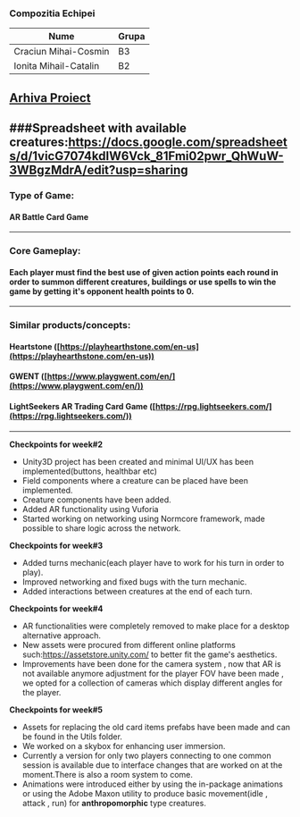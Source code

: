 ### Compozitia Echipei

|Nume|Grupa|
|--|--|
|Craciun Mihai-Cosmin|B3|
|Ionita Mihail-Catalin|B2|

[Arhiva Proiect](https://drive.google.com/drive/folders/18iVYfz0BP-ebrDoqoc8UgOdXBsKQBnHy?usp=sharing)
---
###Spreadsheet with available creatures:https://docs.google.com/spreadsheets/d/1vicG7074kdIW6Vck_81Fmi02pwr_QhWuW-3WBgzMdrA/edit?usp=sharing
---

### Type of Game:

#### AR Battle Card Game

---

### Core Gameplay: 

#### Each player must find the best use of given action points each round in order to summon different creatures, buildings or use spells to win the game by getting it's opponent health points to 0.

---

### Similar products/concepts:

#### Heartstone ([https://playhearthstone.com/en-us](https://playhearthstone.com/en-us))

#### GWENT ([https://www.playgwent.com/en/](https://www.playgwent.com/en/))

#### LightSeekers AR Trading Card Game ([https://rpg.lightseekers.com/](https://rpg.lightseekers.com/))

---


**Checkpoints for week#2**

 - Unity3D project has been created and minimal UI/UX has been implemented(buttons, healthbar etc)
 - Field components where a creature can be placed have been implemented.
 - Creature components have been added.
 - Added AR functionality using Vuforia 
 - Started working on networking using Normcore framework, made possible to share logic across the network.

**Checkpoints for week#3**

 - Added turns mechanic(each player have to work for his turn in order to play).
 - Improved networking and fixed bugs with the turn mechanic.
 - Added interactions between creatures at the end of each turn.

**Checkpoints for week#4**

 - AR functionalities were completely removed to make place for a desktop alternative approach.
 - New assets were procured from different online platforms such:https://assetstore.unity.com/ to better fit the game's aesthetics.
 - Improvements have been done for the camera system , now that AR is not available anymore adjustment for the player FOV have been made , we opted for a collection of cameras which display different angles for the player.

**Checkpoints for week#5**
- Assets for replacing the old card items prefabs have been made and can be found in the Utils folder.
- We worked on a skybox for enhancing user immersion.
- Currently a version for only two players connecting to one common session is available due to interface changes that are worked on at the moment.There is also a room system to come.
- Animations were introduced either by using the in-package animations or using the Adobe Maxon utility to produce basic movement(idle , attack , run) for **anthropomorphic** type creatures.

